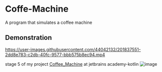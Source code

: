 # Coffe-Machine
A program that simulates a coffee machine
## Demonstration
https://user-images.githubusercontent.com/44042132/201837551-2dd8e783-c2db-40fc-9577-bbb575b8ec94.mp4

stage 5 of my project [Coffee_Machine](https://hyperskill.org/projects/67/stages/364/implement) at jetbrains academy-kotlin
![image](https://user-images.githubusercontent.com/107410128/210911230-a458abe8-d121-48f4-933e-0416f1e8e0a9.png)

